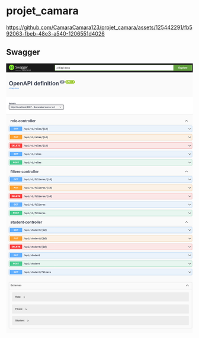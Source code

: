# projet_camara


https://github.com/CamaraCamara123/projet_camara/assets/125442291/fb592063-fbeb-48e3-a540-1206551d4026

## Swagger
![Texte alternatif de l'image](swagger.png)

